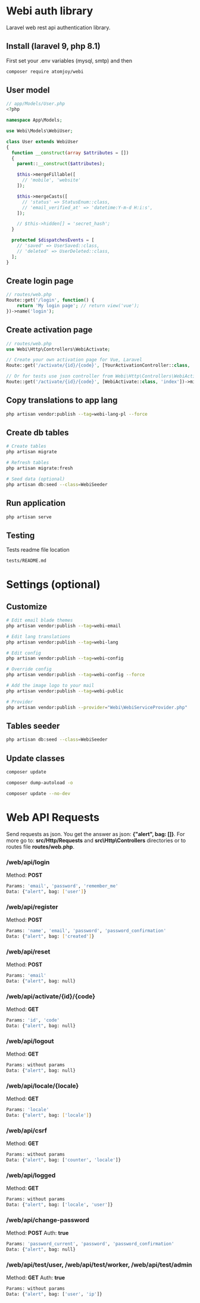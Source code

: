 # Webi auth library

Laravel web rest api authentication library.

## Install (laravel 9, php 8.1)

First set your .env variables (mysql, smtp) and then

```sh
composer require atomjoy/webi
```

## User model

```php
// app/Models/User.php
<?php

namespace App\Models;

use Webi\Models\WebiUser;

class User extends WebiUser
{
  function __construct(array $attributes = [])
  {
    parent::__construct($attributes);

    $this->mergeFillable([
      // 'mobile', 'website'
    ]);

    $this->mergeCasts([
      // 'status' => StatusEnum::class,
      // 'email_verified_at' => 'datetime:Y-m-d H:i:s',
    ]);

    // $this->hidden[] = 'secret_hash';
  }

  protected $dispatchesEvents = [
    // 'saved' => UserSaved::class,
    // 'deleted' => UserDeleted::class,
  ];
}
```

## Create login page

```php
// routes/web.php
Route::get('/login', function() {
    return 'My login page'; // return view('vue');
})->name('login');
```

## Create activation page

```php
// routes/web.php
use Webi\Http\Controllers\WebiActivate;

// Create your own activation page for Vue, Laravel
Route::get('/activate/{id}/{code}', [YourActivationController::class, 'index'])->middleware(['webi-locale']);

// Or for tests use json controller from Webi\Http\Controllers\WebiActivate.php
Route::get('/activate/{id}/{code}', [WebiActivate::class, 'index'])->middleware(['webi-locale']);
```

## Copy translations to app lang

```sh
php artisan vendor:publish --tag=webi-lang-pl --force
```

## Create db tables

```sh
# Create tables
php artisan migrate

# Refresh tables
php artisan migrate:fresh

# Seed data (optional)
php artisan db:seed --class=WebiSeeder
```

## Run application

```sh
php artisan serve
```

## Testing

Tests readme file location

```sh
tests/README.md
```

# Settings (optional)

## Customize

```sh
# Edit email blade themes
php artisan vendor:publish --tag=webi-email

# Edit lang translations
php artisan vendor:publish --tag=webi-lang

# Edit config
php artisan vendor:publish --tag=webi-config

# Override config
php artisan vendor:publish --tag=webi-config --force

# Add the image logo to your mail
php artisan vendor:publish --tag=webi-public

# Provider
php artisan vendor:publish --provider="Webi\WebiServiceProvider.php"
```

## Tables seeder

```sh
php artisan db:seed --class=WebiSeeder
```

## Update classes

```sh
composer update

composer dump-autoload -o

composer update --no-dev
```

# Web API Requests

Send requests as json. You get the answer as json: **{"alert", bag: []}**. For more go to: **src/Http/Requests** and **src\Http\Controllers** directories or to routes file **routes/web.php**.

### /web/api/login

Method: **POST**

```sh
Params: 'email', 'password', 'remember_me'
Data: {"alert", bag: ['user']}
```

### /web/api/register

Method: **POST**

```sh
Params: 'name', 'email', 'password', 'password_confirmation'
Data: {"alert", bag: ['created']}
```

### /web/api/reset

Method: **POST**

```sh
Params: 'email'
Data: {"alert", bag: null}
```

### /web/api/activate/{id}/{code}

Method: **GET**

```sh
Params: 'id', 'code'
Data: {"alert", bag: null}
```

### /web/api/logout

Method: **GET**

```sh
Params: without params
Data: {"alert", bag: null}
```

### /web/api/locale/{locale}

Method: **GET**

```sh
Params: 'locale'
Data: {"alert", bag: ['locale']}
```

### /web/api/csrf

Method: **GET**

```sh
Params: without params
Data: {"alert", bag: ['counter', 'locale']}
```

### /web/api/logged

Method: **GET**

```sh
Params: without params
Data: {"alert", bag: ['locale', 'user']}
```

### /web/api/change-password

Method: **POST** Auth: **true**

```sh
Params: 'password_current', 'password', 'password_confirmation'
Data: {"alert", bag: null}
```

### /web/api/test/user, /web/api/test/worker, /web/api/test/admin

Method: **GET** Auth: **true**

```sh
Params: without params
Data: {"alert", bag: ['user', 'ip']}
```
